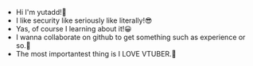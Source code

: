 - Hi I'm yutadd!👋
- I like security like seriously like literally!😎
- Yas, of course I learning about it!😀
- I wanna collaborate on github to get something such as experience or so.😤
- The most importantest thing is I LOVE VTUBER.🥰
